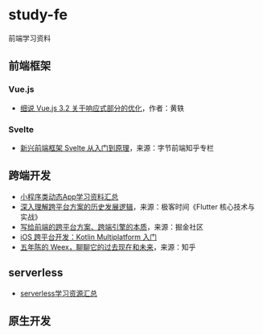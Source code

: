 # study-fe
前端学习资料

## 前端框架

### Vue.js

- [细说 Vue.js 3.2 关于响应式部分的优化](https://zhuanlan.zhihu.com/p/401416696)，作者：黄轶


### Svelte

- [新兴前端框架 Svelte 从入门到原理](https://zhuanlan.zhihu.com/p/350507037)，来源：字节前端知乎专栏

## 跨端开发

- [小程序类动态App学习资料汇总](https://github.com/hbcui1984/awesome-mp)
- [深入理解跨平台方案的历史发展逻辑](https://time.geekbang.org/column/article/104077)，来源：极客时间《Flutter 核心技术与实战》
- [写给前端的跨平台方案、跨端引擎的本质](https://juejin.cn/post/6966626823912308772)，来源：掘金社区
- [iOS 跨平台开发：Kotlin Multiplatform 入门](https://www.infoq.cn/article/1-il0fjwY9fftVygGl86)
- [五年陈的 Weex，聊聊它的过去现在和未来](https://zhuanlan.zhihu.com/p/373582962)，来源：知乎

## serverless

- [serverless学习资源汇总](https://github.com/hbcui1984/awesome-serverless)

## 原生开发

